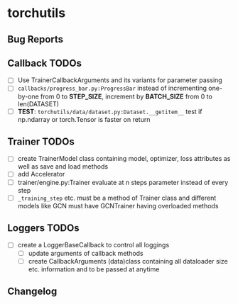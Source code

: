 # torchutils

## Bug Reports

## Callback TODOs
- [ ] Use TrainerCallbackArguments and its variants for parameter passing
- [ ] `callbacks/progress_bar.py:ProgressBar` instead of incrementing one-by-one from 0 to **STEP_SIZE**, increment by **BATCH_SIZE** from 0 to len(DATASET)
- [ ] **TEST**: `torchutils/data/dataset.py:Dataset.__getitem__` test if np.ndarray or torch.Tensor is faster on return

## Trainer TODOs
- [ ] create TrainerModel class containing model, optimizer, loss attributes as well as save and load methods
- [ ] add Accelerator
- [ ] trainer/engine.py:Trainer evaluate at n steps parameter instead of every step
- [ ] `_training_step` etc. must be a method of Trainer class and different models like GCN must have GCNTrainer having overloaded methods

## Loggers TODOs
- [ ] create a LoggerBaseCallback to control all loggings
    - [ ] update arguments of callback methods
	- [ ] create CallbackArguments (data)class containing all dataloader size etc. information and to be passed at anytime

## Changelog


